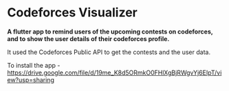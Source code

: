 # Codeforces Visualizer

**A flutter app to remind users of the upcoming contests on codeforces, and to show the user details of their codeforces profile.**

It used the Codeforces Public API to get the contests and the user data.

To install the app - <https://drive.google.com/file/d/19me_K8d5ORmkO0FHlXgBjRWgvYj6EIpT/view?usp=sharing>

